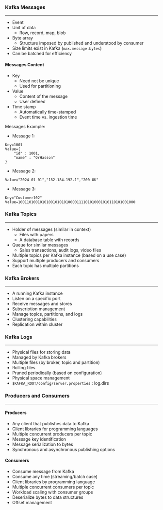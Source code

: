 ### Kafka Messages

___

* Event
* Unit of data
    * Row, record, map, blob
* Byte array
    * Structure imposed by published and understood by consumer
* Size limits exist in Kafka (`max.message.bytes`)
* Can be batched for efficiency

#### Messages Content

* Key
    * Need not be unique
    * Used for partitioning
* Value
    * Content of the message
    * User defined
* Time stamp
    * Automatically time-stamped
    * Event time vs. ingestion time

Messages Example:

* Message 1:

```text
Key=1001
Value={
    "id" : 1001,
    "name" : "OrHasson" 
}
```

* Message 2:

```text
Value="2024-01-01","182.184.192.1","200 OK" 
```

* Message 3:

```text
Key="Customer102"
Value=100110100101010010101010000111101010001010110101001000 
```

### Kafka Topics

___

* Holder of messages (similar in context)
    * Files with papers
    * A database table with records
* Queue for similar messages
    * Sales transactions, audit logs, video files
* Multiple topics per Kafka instance (based on a use case)
* Support multiple producers and consumers
* Each topic has multiple partitions

### Kafka Brokers

___

* A running Kafka instance
* Listen on a specific port
* Receive messages and stores
* Subscription management
* Manage topics, partitions, and logs
* Clustering capabilities
* Replication within cluster

### Kafka Logs

___

* Physical files for storing data
* Managed by Kafka brokers
* Multiple files (by broker, topic and partition)
* Rolling files
* Pruned periodically (based on configuration)
* Physical space management
* `$KAFKA_ROOT/config/server.properties` : log.dirs

### Producers and Consumers

___

#### Producers

* Any client that publishes data to Kafka
* Client libraries for programming languages
* Multiple concurrent producers per topic
* Message key identification
* Message serialization to bytes
* Synchronous and asynchronous publishing options

#### Consumers

* Consume message from Kafka
* Consume any time (streaming/batch case)
* Client libraries by programming language
* Multiple concurrent consumers per topic
* Workload scaling with consumer groups
* Deserialize bytes to data structures
* Offset management